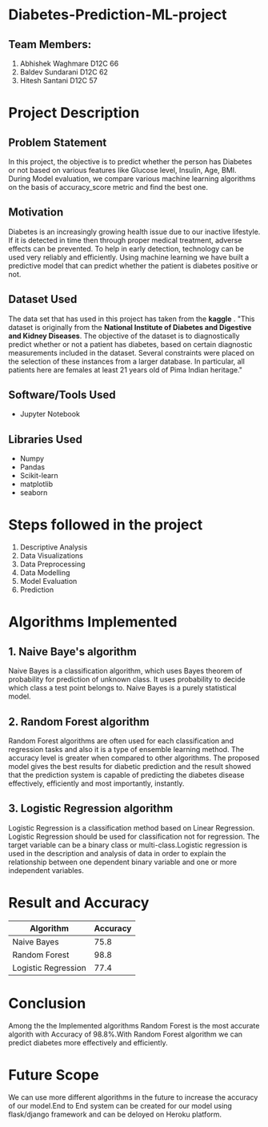 # Diabetes-Prediction-ML-project

##  Team Members:
1. Abhishek Waghmare D12C 66
2. Baldev Sundarani D12C 62
3. Hitesh Santani D12C 57

# Project Description

## Problem Statement
In this project, the objective is to predict whether the person has Diabetes or not based on various features like Glucose level, Insulin, Age, BMI.
During Model evaluation, we compare various machine learning algorithms on the basis of accuracy_score metric and find the best one.

## Motivation
Diabetes is an increasingly growing health issue due to our inactive lifestyle. If it is detected in time then through proper medical treatment, adverse effects can be prevented. To help in early detection, technology can be used very reliably and efficiently. Using machine learning we have built a predictive model that can predict whether the patient is diabetes positive or not.

## Dataset Used
The data set that has used in this project has taken from the **kaggle** . "This dataset is originally from the **National Institute of Diabetes and Digestive and Kidney Diseases**. The objective of the dataset is to diagnostically predict whether or not a patient has diabetes, based on certain diagnostic measurements included in the dataset. Several constraints were placed on the selection of these instances from a larger database. In particular, all patients here are females at least 21 years old of Pima Indian heritage."
        
## Software/Tools Used
* Jupyter Notebook
   
## Libraries Used
* Numpy
* Pandas
* Scikit-learn
* matplotlib
* seaborn

# Steps followed in the project
1. Descriptive Analysis
2. Data Visualizations
3. Data Preprocessing
4. Data Modelling
5. Model Evaluation
6. Prediction

# Algorithms Implemented
## 1. Naive Baye's algorithm
Naive Bayes is a classification algorithm, which uses Bayes theorem of probability for prediction of unknown class. It uses probability to decide which class a test point belongs to. Naive Bayes is a purely statistical model.

## 2. Random Forest algorithm
Random Forest algorithms are often used for each classification and regression tasks and also it is a type of ensemble learning method. The accuracy level is greater when compared to other algorithms. The proposed model gives the best results for diabetic prediction and the result showed that the prediction system is capable of predicting the diabetes disease effectively, efficiently and most importantly, instantly.

## 3. Logistic Regression algorithm
Logistic Regression is a classification method based on Linear Regression. Logistic Regression should be used for classification not for regression. The target variable can be a binary class or multi-class.Logistic regression is used in the description and analysis of data in order to explain the relationship between one dependent binary variable and one or more independent variables.

# Result and Accuracy
Algorithm | Accuracy
---------- | -----------
Naive Bayes | 75.8
Random Forest | 98.8
Logistic Regression | 77.4

# Conclusion
Among the the Implemented algorithms Random Forest is the most accurate algorith with Accuracy of 98.8%.With Random Forest algorithm we can predict diabetes more effectively and efficiently.

# Future Scope
We can use more different algorithms in the future to increase the accuracy of our model.End to End system can be created for our model using flask/django framework and can be deloyed on Heroku platform.
